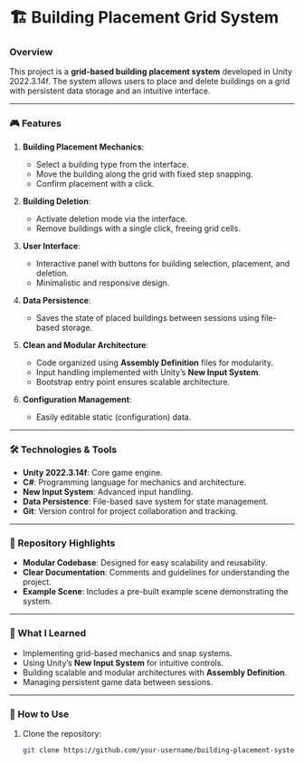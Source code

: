 # 🏗 Building Placement Grid System

### Overview  
This project is a **grid-based building placement system** developed in Unity 2022.3.14f. The system allows users to place and delete buildings on a grid with persistent data storage and an intuitive interface.

---

### 🎮 Features  
1. **Building Placement Mechanics**:
   - Select a building type from the interface.
   - Move the building along the grid with fixed step snapping.
   - Confirm placement with a click.

2. **Building Deletion**:
   - Activate deletion mode via the interface.
   - Remove buildings with a single click, freeing grid cells.

3. **User Interface**:
   - Interactive panel with buttons for building selection, placement, and deletion.
   - Minimalistic and responsive design.

4. **Data Persistence**:
   - Saves the state of placed buildings between sessions using file-based storage.

5. **Clean and Modular Architecture**:
   - Code organized using **Assembly Definition** files for modularity.
   - Input handling implemented with Unity’s **New Input System**.
   - Bootstrap entry point ensures scalable architecture.

6. **Configuration Management**:
   - Easily editable static (configuration) data.

---

### 🛠 Technologies & Tools  
- **Unity 2022.3.14f**: Core game engine.
- **C#**: Programming language for mechanics and architecture.
- **New Input System**: Advanced input handling.
- **Data Persistence**: File-based save system for state management.
- **Git**: Version control for project collaboration and tracking.

---

### 📂 Repository Highlights  
- **Modular Codebase**: Designed for easy scalability and reusability.  
- **Clear Documentation**: Comments and guidelines for understanding the project.  
- **Example Scene**: Includes a pre-built example scene demonstrating the system.

---

### 🌟 What I Learned  
- Implementing grid-based mechanics and snap systems.  
- Using Unity’s **New Input System** for intuitive controls.  
- Building scalable and modular architectures with **Assembly Definition**.  
- Managing persistent game data between sessions.  

---

### 🚀 How to Use  
1. Clone the repository:  
   ```bash
   git clone https://github.com/your-username/building-placement-system.git
